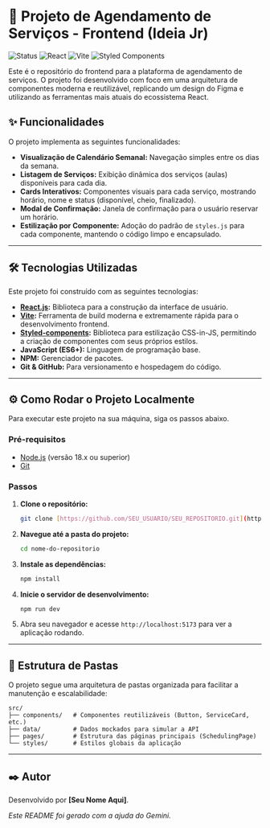# 🚀 Projeto de Agendamento de Serviços - Frontend (Ideia Jr)

![Status](https://img.shields.io/badge/status-em--desenvolvimento-yellow)
![React](https://img.shields.io/badge/React-18.x-blue?logo=react)
![Vite](https://img.shields.io/badge/Vite-5.x-purple?logo=vite)
![Styled Components](https://img.shields.io/badge/styled--components-^6.x-pink?logo=styled-components)

Este é o repositório do frontend para a plataforma de agendamento de serviços. O projeto foi desenvolvido com foco em uma arquitetura de componentes moderna e reutilizável, replicando um design do Figma e utilizando as ferramentas mais atuais do ecossistema React.

## ✨ Funcionalidades

O projeto implementa as seguintes funcionalidades:

-   **Visualização de Calendário Semanal:** Navegação simples entre os dias da semana.
-   **Listagem de Serviços:** Exibição dinâmica dos serviços (aulas) disponíveis para cada dia.
-   **Cards Interativos:** Componentes visuais para cada serviço, mostrando horário, nome e status (disponível, cheio, finalizado).
-   **Modal de Confirmação:** Janela de confirmação para o usuário reservar um horário.
-   **Estilização por Componente:** Adoção do padrão de `styles.js` para cada componente, mantendo o código limpo e encapsulado.

---

## 🛠️ Tecnologias Utilizadas

Este projeto foi construído com as seguintes tecnologias:

-   **[React.js](https://reactjs.org/):** Biblioteca para a construção da interface de usuário.
-   **[Vite](https://vitejs.dev/):** Ferramenta de build moderna e extremamente rápida para o desenvolvimento frontend.
-   **[Styled-components](https://styled-components.com/):** Biblioteca para estilização CSS-in-JS, permitindo a criação de componentes com seus próprios estilos.
-   **JavaScript (ES6+):** Linguagem de programação base.
-   **NPM:** Gerenciador de pacotes.
-   **Git & GitHub:** Para versionamento e hospedagem do código.

---

## ⚙️ Como Rodar o Projeto Localmente

Para executar este projeto na sua máquina, siga os passos abaixo.

### Pré-requisitos

-   [Node.js](https://nodejs.org/en/) (versão 18.x ou superior)
-   [Git](https://git-scm.com/)

### Passos

1.  **Clone o repositório:**
    ```bash
    git clone [https://github.com/SEU_USUARIO/SEU_REPOSITORIO.git](https://github.com/SEU_USUARIO/SEU_REPOSITORIO.git)
    ```

2.  **Navegue até a pasta do projeto:**
    ```bash
    cd nome-do-repositorio
    ```

3.  **Instale as dependências:**
    ```bash
    npm install
    ```

4.  **Inicie o servidor de desenvolvimento:**
    ```bash
    npm run dev
    ```

5.  Abra seu navegador e acesse `http://localhost:5173` para ver a aplicação rodando.

---

## 📂 Estrutura de Pastas

O projeto segue uma arquitetura de pastas organizada para facilitar a manutenção e escalabilidade:

```
src/
├── components/   # Componentes reutilizáveis (Button, ServiceCard, etc.)
├── data/         # Dados mockados para simular a API
├── pages/        # Estrutura das páginas principais (SchedulingPage)
└── styles/       # Estilos globais da aplicação
```

---

## ✒️ Autor

Desenvolvido por **[Seu Nome Aqui]**.

*Este README foi gerado com a ajuda do Gemini.*
